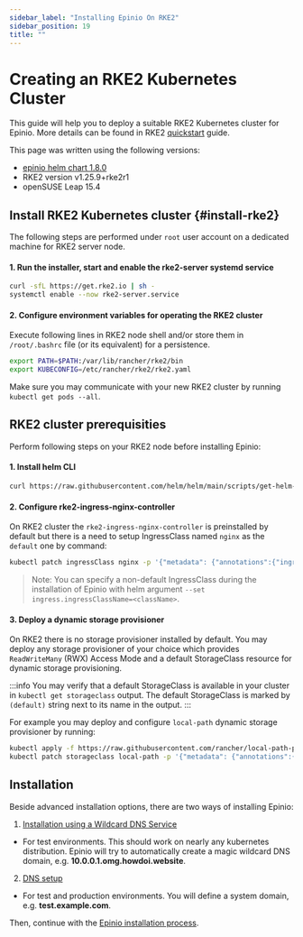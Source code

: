 ```yaml
---
sidebar_label: "Installing Epinio On RKE2"
sidebar_position: 19
title: ""
---
```


# Creating an RKE2 Kubernetes Cluster
This guide will help you to deploy a suitable RKE2 Kubernetes cluster for Epinio. More details can be found in RKE2 [quickstart](https://docs.rke2.io/install/quickstart/) guide.

This page was written using the following versions:
* [epinio helm chart 1.8.0](https://github.com/epinio/helm-charts/releases/tag/epinio-1.8.0)
* RKE2 version v1.25.9+rke2r1
* openSUSE Leap 15.4

## Install RKE2 Kubernetes cluster {#install-rke2}
The following steps are performed under `root` user account on a dedicated machine for RKE2 server node.

#### 1. Run the installer, start and enable the rke2-server systemd service
```bash
curl -sfL https://get.rke2.io | sh -
systemctl enable --now rke2-server.service
```
#### 2. Configure environment variables for operating the RKE2 cluster
Execute following lines in RKE2 node shell and/or store them in `/root/.bashrc` file (or its equivalent) for a persistence.

```bash
export PATH=$PATH:/var/lib/rancher/rke2/bin
export KUBECONFIG=/etc/rancher/rke2/rke2.yaml
```

Make sure you may communicate with your new RKE2 cluster by running `kubectl get pods --all`.

## RKE2 cluster prerequisities
Perform following steps on your RKE2 node before installing Epinio:

#### 1. Install helm CLI
```bash
curl https://raw.githubusercontent.com/helm/helm/main/scripts/get-helm-3 | bash
```

#### 2. Configure rke2-ingress-nginx-controller
On RKE2 cluster the `rke2-ingress-nginx-controller` is preinstalled by default but there is a need to setup IngressClass named `nginx` as the `default` one by command:
```bash
kubectl patch ingressClass nginx -p '{"metadata": {"annotations":{"ingressclass.kubernetes.io/is-default-class": "true"}}}'
```

> Note: You can specify a non-default IngressClass during the installation of Epinio with helm argument `--set ingress.ingressClassName=<className>`.

#### 3. Deploy a dynamic storage provisioner
On RKE2 there is no storage provisioner installed by default. You may deploy any storage provisioner of your choice which provides `ReadWriteMany` (RWX) Access Mode and a default StorageClass resource for dynamic storage provisioning.

:::info
You may verify that a default StorageClass is available in your cluster in `kubectl get storageclass` output. The default StorageClass is marked by `(default)` string next to its name in the output.
:::

For example you may deploy and configure `local-path` dynamic storage provisioner by running:
```bash
kubectl apply -f https://raw.githubusercontent.com/rancher/local-path-provisioner/master/deploy/local-path-storage.yaml
kubectl patch storageclass local-path -p '{"metadata": {"annotations":{"storageclass.kubernetes.io/is-default-class":"true"}}}'
```

## Installation
<!--
For evaluation purposes of installing Epinio it's recommended to setup Epinio Ingress resources by using a wildcard DNS service as `omg.howdoi.website`, `sslip.io` or `nip.io` that points to the `INTERNAL-IP` address of your kubernetes node.

For advanced and production environments you should configure an external load-balancer solution that listens on a public IP with an associated public FQDN domain. The role of the load-balancer is to perform a redirection of HTTP(S) traffic from the load-balancer endpoint to internal Ingress resource(s) of kubernetes cluster.
-->
Beside advanced installation options, there are two ways of installing Epinio:

1. [Installation using a Wildcard DNS Service](../installation/wildcardDNS_setup.md)

- For test environments. This should work on nearly any kubernetes distribution. Epinio will try to automatically create a magic wildcard DNS domain, e.g. **10.0.0.1.omg.howdoi.website**.

2. [DNS setup](../installation/dns_setup.md)

- For test and production environments. You will define a system domain, e.g. **test.example.com**.

Then, continue with the [Epinio installation process](../installation/install_epinio.md).
